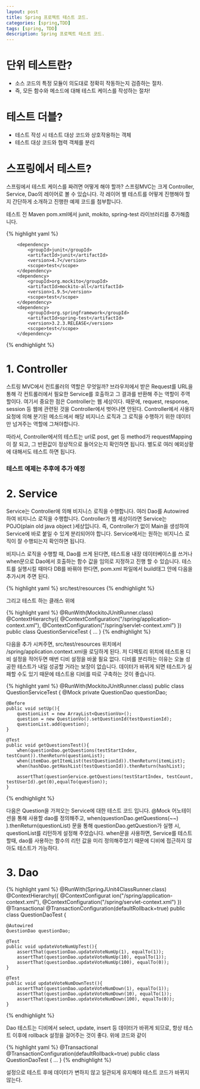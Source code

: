 ```yaml
---
layout: post
title: Spring 프로젝트 테스트 코드.
categories: [spring,TDD]
tags: [spring, TDD]
description: Spring 프로젝트 테스트 코드.
---
```


# 단위 테스트란?
* 소스 코드의 특정 모듈이 의도대로 정확히 작동하는지 검증하는 절차.
* 즉, 모든 함수와 메소드에 대해 테스트 케이스를 작성하는 절차!

# 테스트 더블?
* 테스트 작성 시 테스트 대상 코드와 상호작용하는 객체
* 테스트 대상 코드와 협력 객체를 분리

# 스프링에서 테스트?

스프링에서 테스트 케이스를 짜려면 어떻게 해야 할까?
스프링MVC는 크게 Controller, Service, Dao의 레이어로 볼 수 있습니다. 각 레이어 별 테스트를 어떻게 진행해야 할지 간단하게 소개하고 진행한 예제 코드를 첨부합니다.

테스트 전 Maven pom.xml에서 junit, mokito, spring-test 라이브러리를 추가해줍니다.

{% highlight yaml %}
<!-- Test -->
        <dependency>
            <groupId>junit</groupId>
            <artifactId>junit</artifactId>
            <version>4.7</version>
            <scope>test</scope>
        </dependency>
        <dependency>
            <groupId>org.mockito</groupId>
            <artifactId>mockito-all</artifactId>
            <version>1.9.5</version>
            <scope>test</scope>
        </dependency>
        <dependency>
            <groupId>org.springframework</groupId>
            <artifactId>spring-test</artifactId>
            <version>3.2.3.RELEASE</version>
            <scope>test</scope>
        </dependency>
{% endhighlight %}


# 1. Controller
스트링 MVC에서 컨트롤러의 역할은 무엇일까? 브라우저에서 받은 Request를 URL을 통해 각 컨트롤러에서 필요한 Service를 호출하고 그 결과를 반환해 주는 역할이 주역할이다.
여기서 중요한 점은 Controller는 웹 세상이다. 때문에, request, response, session 등 웹에 관련된 것을 Controller에서 벗어나면 안된다. Controller에서 사용자 요청에 의해 분기된 메소드에서 해당 비지니스 로직과 그 로직을 수행하기 위한 데이터만 넘겨주는 역할에 그쳐야합니다.

따라서, Controller에서의 테스트는 url로 post, get 등 method가 requestMapping이 잘 되고, 그 반환값이 정상적으로 들어오는지 확인하면 됩니다. 별도로 여러 예외상황에 대해서도 테스트 하면 됩니다.


### 테스트 예제는 추후에 추가 예정


# 2. Service
Service는 Controller에 의해 비지니스 로직을 수행합니다. 여러 Dao를 Autowired 하여 비지니스 로직을 수행합니다. Controller가 웹 세상이라면 Service는 POJO(plain old java object )세상입니다. 즉, Controller가 없이 Main을 생성하여 Service에 바로 붙일 수 있게 분리되어야 합니다. Service에서는 원하는 비지니스 로직이 잘 수행되는지 확인하면 됩니다.

비지니스 로직을 수행할 때, Dao를 쓰게 된다면, 테스트용 내장 데이터베이스를 쓰거나 when문으로 Dao에서 호출하는 함수 값을 임의로 지정하고 진행 할 수 있습니다.
테스트를 실행시킬 때마다 DB를 바꿔야 한다면, pom.xml 파일에서 build태그 안에 다음을 추가시켜 주면 된다.

{% highlight yaml %}
<testResources>
    <testResource>
        <directory>src/test/resources</directory>
    </testResource>
</testResources>
{% endhighlight %}

그리고 테스트 하는 클래스 위에 

{% highlight yaml %}
@RunWith(MockitoJUnitRunner.class)
@ContextHierarchy({
    @ContextConfiguration("/spring/application-context.xml"),
    @ContextConfiguration("/spring/servlet-context.xml")
})
public class QuestionServiceTest {
    ...
}
{% endhighlight %}

다음을 추가 시켜주면, src/test/resources 위치에서 /spring/application.context.xml을 로딩하게 된다. 저 디렉토리 위치에 테스트용 디비 설정을 적어두면 매번 디비 설정을 바꿀 필요 없다. 디비를 분리하는 이유는 오늘 성공한 테스트가 내일 성공할 거라는 보장이 없습니다. 데이터가 바뀌게 되면 테스트가 실패할 수도 있기 때문에 테스트용 디비를 따로 구축하는 것이 좋습니다.

{% highlight yaml %}
@RunWith(MockitoJUnitRunner.class)
public class QuestionServiceTest {
    @Mock
    private QuestionDao questionDao;

    @Before
    public void setUp(){
        questionList = new ArrayList<QuestionVo>();
        question = new QuestionVo().setQuestionId(testQuestionId);
        questionList.add(question);
    }
    
    @Test
    public void getQuestionsTest(){
        when(questionDao.getQuestions(testStartIndex, testCount)).thenReturn(questionList);
        when(itemDao.getItemList(testQuestionId)).thenReturn(itemList);
        when(hashDao.getHashList(testQuestionId)).thenReturn(hashList);
        
        assertThat(questionService.getQuestions(testStartIndex, testCount, testUserId).get(0),equalTo(question));
    }
{% endhighlight %}

다음은 Question을 가져오는 Service에 대한 테스트 코드 입니다.
@Mock 어노테이션을 통해 사용할 dao를 정의해주고, when(questionDao.getQuestions(~~) ).thenReturn(questionList) 문을 통해 questionDao.getQuestion가 실행 시, questionList를 리턴하게 설정해 주었습니다. when문을 사용하면, Service를 테스트 할때, dao를 사용하는 함수의 리턴 값을 미리 정의해주었기 때문에 디비에 접근하지 않아도 테스트가 가능하다.

# 3. Dao

{% highlight yaml %}
@RunWith(SpringJUnit4ClassRunner.class)
@ContextHierarchy({
    @ContextConfigurat
    ion("/spring/application-context.xml"),
    @ContextConfiguration("/spring/servlet-context.xml")
})
@Transactional
@TransactionConfiguration(defaultRollback=true)
public class QuestionDaoTest {
    
    @Autowired
    QuestionDao questionDao;
    
    @Test
    public void updateVoteNumUpTest(){
        assertThat(questionDao.updateVoteNumUp(1), equalTo(1));
        assertThat(questionDao.updateVoteNumUp(10), equalTo(1));
        assertThat(questionDao.updateVoteNumUp(100), equalTo(0));
    }
    
    @Test
    public void updateVoteNumDownTest(){
        assertThat(questionDao.updateVoteNumDown(1), equalTo(1));
        assertThat(questionDao.updateVoteNumDown(10), equalTo(1));
        assertThat(questionDao.updateVoteNumDown(100), equalTo(0));
    }
{% endhighlight %}

Dao 테스트는 디비에서 select, update, insert 등 데이터가 바뀌게 되므로, 항상 테스트 이후에 rollback 설정을 걸어주는 것이 좋다.
위에 코드와 같이 

{% highlight yaml %}
@Transactional
@TransactionConfiguration(defaultRollback=true)
public class QuestionDaoTest {
    ...
}
{% endhighlight %}

설정으로 테스트 후에 데이터가 변하지 않고 일관되게 유지해야 테스트 코드가 바뀌지 않는다.
